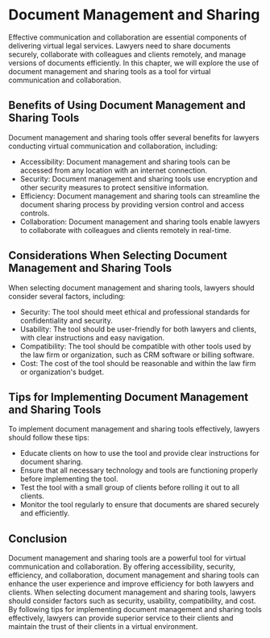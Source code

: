 # Document Management and Sharing

Effective communication and collaboration are essential components of delivering virtual legal services. Lawyers need to share documents securely, collaborate with colleagues and clients remotely, and manage versions of documents efficiently. In this chapter, we will explore the use of document management and sharing tools as a tool for virtual communication and collaboration.

Benefits of Using Document Management and Sharing Tools
-------------------------------------------------------

Document management and sharing tools offer several benefits for lawyers conducting virtual communication and collaboration, including:

* Accessibility: Document management and sharing tools can be accessed from any location with an internet connection.
* Security: Document management and sharing tools use encryption and other security measures to protect sensitive information.
* Efficiency: Document management and sharing tools can streamline the document sharing process by providing version control and access controls.
* Collaboration: Document management and sharing tools enable lawyers to collaborate with colleagues and clients remotely in real-time.

Considerations When Selecting Document Management and Sharing Tools
-------------------------------------------------------------------

When selecting document management and sharing tools, lawyers should consider several factors, including:

* Security: The tool should meet ethical and professional standards for confidentiality and security.
* Usability: The tool should be user-friendly for both lawyers and clients, with clear instructions and easy navigation.
* Compatibility: The tool should be compatible with other tools used by the law firm or organization, such as CRM software or billing software.
* Cost: The cost of the tool should be reasonable and within the law firm or organization's budget.

Tips for Implementing Document Management and Sharing Tools
-----------------------------------------------------------

To implement document management and sharing tools effectively, lawyers should follow these tips:

* Educate clients on how to use the tool and provide clear instructions for document sharing.
* Ensure that all necessary technology and tools are functioning properly before implementing the tool.
* Test the tool with a small group of clients before rolling it out to all clients.
* Monitor the tool regularly to ensure that documents are shared securely and efficiently.

Conclusion
----------

Document management and sharing tools are a powerful tool for virtual communication and collaboration. By offering accessibility, security, efficiency, and collaboration, document management and sharing tools can enhance the user experience and improve efficiency for both lawyers and clients. When selecting document management and sharing tools, lawyers should consider factors such as security, usability, compatibility, and cost. By following tips for implementing document management and sharing tools effectively, lawyers can provide superior service to their clients and maintain the trust of their clients in a virtual environment.

